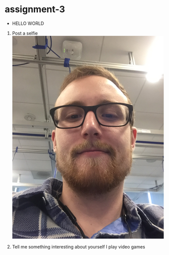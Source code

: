 # assignment-3

* HELLO WORLD


1. Post a selfie
![alt text][selfie]

[selfie]: IMG-1074.jpg

2. Tell me something interesting about yourself
I play video games

